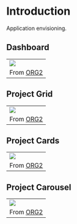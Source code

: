 # Introduction #

Application envisioning.


## Dashboard ##

<table><tr><td><a href='http://picasaweb.google.com/lh/photo/DikiGAJw5yeK_KUbjfuUHw?feat=embedwebsite'><img src='http://lh6.ggpht.com/_9gaObQL6QMg/Syah6RxO-uI/AAAAAAAAACU/BPXVo9h_ZFQ/s400/Dashboard.png' /></a></td></tr><tr><td>From <a href='http://picasaweb.google.com/owasprox/ORG2?feat=embedwebsite'>ORG2</a></td></tr></table>

## Project Grid ##

<table><tr><td><a href='http://picasaweb.google.com/lh/photo/Y_peite2Um-pvACom3D-9w?feat=embedwebsite'><img src='http://lh3.ggpht.com/_9gaObQL6QMg/Syah6tSu3JI/AAAAAAAAACY/9hlunON5QE4/s400/ProjectsGrid.png' /></a></td></tr><tr><td>From <a href='http://picasaweb.google.com/owasprox/ORG2?feat=embedwebsite'>ORG2</a></td></tr></table>

## Project Cards ##

<table><tr><td><a href='http://picasaweb.google.com/lh/photo/3ztqcf70R13jn5alRMcnCQ?feat=embedwebsite'><img src='http://lh3.ggpht.com/_9gaObQL6QMg/Syah62VdQDI/AAAAAAAAACc/6T3tz5NkzgY/s400/ProjectsCards.png' /></a></td></tr><tr><td>From <a href='http://picasaweb.google.com/owasprox/ORG2?feat=embedwebsite'>ORG2</a></td></tr></table>

## Project Carousel ##

<table><tr><td><a href='http://picasaweb.google.com/lh/photo/uAgqmQwHMCs4j_nStLnp8g?feat=embedwebsite'><img src='http://lh5.ggpht.com/_9gaObQL6QMg/Syah61g3oKI/AAAAAAAAACg/8ufb3Y2Z4Sg/s400/ProjectsCarousel.png' /></a></td></tr><tr><td>From <a href='http://picasaweb.google.com/owasprox/ORG2?feat=embedwebsite'>ORG2</a></td></tr></table>